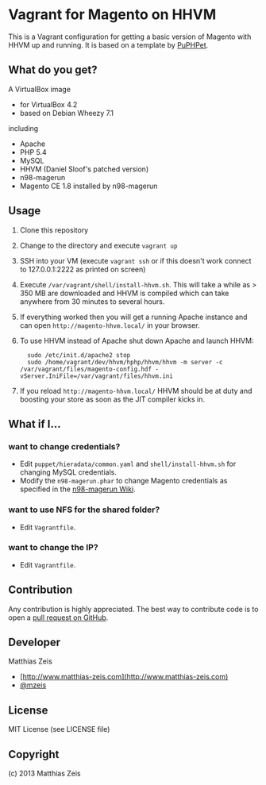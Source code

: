 Vagrant for Magento on HHVM
=====================
This is a Vagrant configuration for getting a basic version of Magento with HHVM up and running. It is based on a template by [PuPHPet](https://puphpet.com/).

What do you get?
-------------------------
A VirtualBox image

* for VirtualBox 4.2
* based on Debian Wheezy 7.1

including

* Apache
* PHP 5.4
* MySQL
* HHVM (Daniel Sloof's patched version)
* n98-magerun
* Magento CE 1.8 installed by n98-magerun

Usage
---------

1. Clone this repository
2. Change to the directory and execute `vagrant up`
3. SSH into your VM (execute `vagrant ssh` or if this doesn't work connect to 127.0.0.1:2222 as printed on screen)
4. Execute `/var/vagrant/shell/install-hhvm.sh`. This will take a while as > 350 MB are downloaded and HHVM is compiled which can take anywhere from 30 minutes to several hours.
5. If everything worked then you will get a running Apache instance and can open `http://magento-hhvm.local/` in your browser.
6. To use HHVM instead of Apache shut down Apache and launch HHVM:

         sudo /etc/init.d/apache2 stop
         sudo /home/vagrant/dev/hhvm/hphp/hhvm/hhvm -m server -c /var/vagrant/files/magento-config.hdf -vServer.IniFile=/var/vagrant/files/hhvm.ini
7. If you reload `http://magento-hhvm.local/` HHVM should be at duty and boosting your store as soon as the JIT compiler kicks in.

What if I...
------------

### want to change credentials?
* Edit `puppet/hieradata/common.yaml` and `shell/install-hhvm.sh` for changing MySQL credentials.
* Modify the `n98-magerun.phar` to change Magento credentials as specified in the [n98-magerun Wiki](https://github.com/netz98/n98-magerun/wiki/Magento-installer).

### want to use NFS for the shared folder?
* Edit `Vagrantfile`.

### want to change the IP?
* Edit `Vagrantfile`.

Contribution
------------
Any contribution is highly appreciated. The best way to contribute code is to open a [pull request on GitHub](https://help.github.com/articles/using-pull-requests).

Developer
---------
Matthias Zeis

* [http://www.matthias-zeis.com](http://www.matthias-zeis.com)  
* [@mzeis](https://twitter.com/mzeis)

License
-------
MIT License (see LICENSE file)

Copyright
---------
(c) 2013 Matthias Zeis
